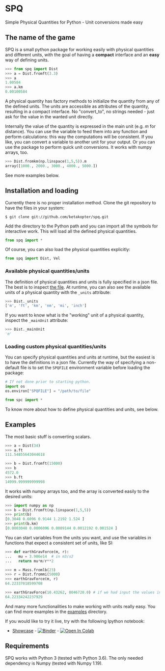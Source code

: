 # SPQ
Simple Physical Quantities for Python - Unit conversions made easy

## The name of the game

SPQ is a small python package for working easily with physical quantities and different units, with the goal of having a **compact** interface and an **easy** way of defining units.

```python
>>> from spq import Dist
>>> a = Dist.fromft(3.3)
>>> a
1.00584
>>> a.km
0.00100584
```

A physical quantity has factory methods to initialize the quantity from any of the defined units. The units are accessible as attributes of the quantity, resulting in a compact interface. No "convert_to", no strings needed - just ask for the value in the wanted unit directly.

Internally the value of the quantity is expressed in the main unit (e.g. _m_ for distance). You can use the variable to feed them into any function and perform calculations: this way the computations will be consistent. If you like, you can convert a variable to another unit for your output. Or you can use the package to perform quick unit conversions. It works with numpy arrays, too.

```python
>>> Dist.fromkm(np.linspace(1,5,5)).m
array([1000., 2000., 3000., 4000., 5000.])
```

See more examples below.

## Installation and loading

Currently there is no proper installation method. Clone the git repository to have the files in your system:

```
$ git clone git://github.com/ketakopter/spq.git
```

Add the directory to the Python path and you can import all the symbols for interactive work. This will load all the defined physical quantities.

```python
from spq import *
```

Of course, you can also load the physical quantities explicitly: 

```python
from spq import Dist, Vel
```

### Available physical quantities/units

The definition of physical quantities and units is fully specified in a json file. The best is to inspect [the file](spq/pq-aero.json). At runtime, you can also see the available units of a physical quantity with the `_units` attribute:

```python
>>> Dist._units
['m', 'ft', 'km', 'nm', 'mi', 'inch']
```

If you want to know what is the "working" unit of a physical quantity, inspect the `_mainUnit` attribute:

```python
>>> Dist._mainUnit
'm'
```

### Loading custom physical quantities/units

You can specify physical quantities and units at runtime, but the easiest is to have the definitions in a json file. Currently the way of specifying a non-default file is to set the `SPQFILE` environment variable before loading the package:

```python
# If not done prior to starting python.
import os
os.environ["SPQFILE"] = "/path/to/file"

from spc import *
```

To know more about how to define physical quantities and units, see below.

## Examples

The most basic stuff is converting scalars.

```python
>>> a = Dist(34)
>>> a.ft
111.54855643044618

>>> b = Dist.fromft(15000)
>>> b
4572.0
>>> b.ft
14999.999999999998
```

It works with numpy arrays too, and the array is converted easily to the desired units:

```python
>>> import numpy as np
>>> b = Dist.fromft(np.linspace(1,5,5))
>>> print(b)
[0.3048 0.6096 0.9144 1.2192 1.524 ]
>>> print(b.km)
[0.0003048 0.0006096 0.0009144 0.0012192 0.001524 ]
```

You can start variables from the units you want, and use the variables in functions that expect a consistent set of units, like SI:

```python
>>> def earthGravForce(m, r):
...   mu = 3.986e14  # in m3/s2
...   return mu*m/r**2

>>> m = Mass.fromlb(23)
>>> r = Dist.frommi(5000)
>>> earthGravForce(m, r)
64.22337018599708

>>> earthGravForce(10.43262, 8046720.0) # if we had input the values in kg and m directly. Same result, disregarding inaccuracies in the inputs.
64.22334242237929
```

And many more functionalities to make working with units really easy. You can find more examples in the [examples](examples) directory.

If you would like to try it live, try with the following Ipython notebook:

* [Showcase](examples/Spq_showcase.ipynb) - [![Binder](https://mybinder.org/badge_logo.svg)](https://mybinder.org/v2/gh/ketakopter/spq/HEAD?filepath=examples%2FSpq_showcase.ipynb) - [![Open In Colab](https://colab.research.google.com/assets/colab-badge.svg)](https://colab.research.google.com/github/ketakopter/spq/blob/main/examples/Spq_showcase.ipynb)

## Requirements

SPQ works with Python 3 (tested with Python 3.6). The only needed dependency is Numpy (tested with Numpy 1.19).

